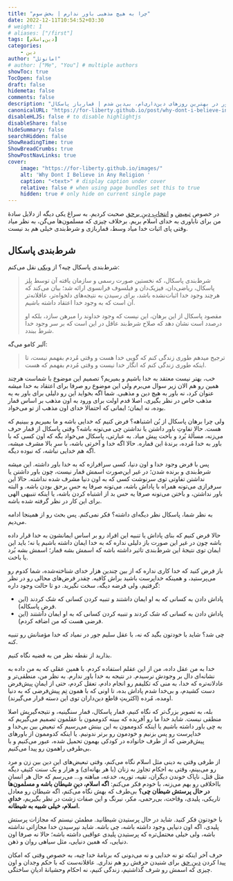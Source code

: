 ```yaml
---
title: "چرا به هیچ مذهبی باور ندارم | بخش سوم"
date: 2022-12-11T10:54:52+03:30
# weight: 1
# aliases: ["/first"]
tags: [دین,اسلام]
categories:
    - دین
author: "امانوئل"
# author: ["Me", "You"] # multiple authors
showToc: true
TocOpen: false
draft: false
hidemeta: false
comments: false
description: "چطور در بهترین روزهای دین‌داری‌ام، بی‌دین شدم | قمارباز پاسکال."
canonicalURL: "https://for-liberty.github.io/post/why-dont-i-believe-in-any-religion-3"
disableHLJS: false # to disable highlightjs
disableShare: false
hideSummary: false
searchHidden: false
ShowReadingTime: true
ShowBreadCrumbs: true
ShowPostNavLinks: true
cover:
    image: "https://for-liberty.github.io/images/" 
    alt: 'Why Dont I Believe in Any Religion '
    caption: "<text>" # display caption under cover
    relative: false # when using page bundles set this to true
    hidden: true # only hide on current single page
---
```


در خصوص
[تبعیض](/post/why-dont-i-believe-in-any-religion-1)
 و 
[انتخابِ دینِ برحق](/post/why-dont-i-believe-in-any-religion-2) 
صحبت کردیم. به سراغ یکی دیگه از دلایل سادهٔ من برای ناباوری به خدای اسلام بریم. برخلاف چیزی که مسلمون‌ها می‌گن، به نظر میاد وقتی پای اثبات خدا میاد وسط، قماربازی و شرط‌بندی خیلی هم بد نیست.

## شرط‌بندی پاسکال
شرط‌بندی پاسکال چیه؟ از 
[ویکی](https://fa.wikipedia.org/wiki/%D8%B4%D8%B1%D8%B7%E2%80%8C%D8%A8%D9%86%D8%AF%DB%8C_%D9%BE%D8%A7%D8%B3%DA%A9%D8%A7%D9%84)
نقل می‌کنم:

> شرط‌بندی پاسکال، که نخستین صورت رسمی و سازمان یافته آن توسط بِلِز پاسکال، ریاضی‌دان، فیزیک‌دان و فیلسوف فرانسوی ارائه شد؛ بیان می‌کند که هرچند وجود خدا اثبات‌نشده باشد، برای رسیدن به نتیجه‌های دلخواه‌تر، عاقلانه‌تر آن است که به وجود خدا اعتقاد داشته باشیم.
> 
> مقصود پاسکال از این برهان، این نیست که وجود خداوند را مبرهن سازد، بلکه او درصدد است نشان دهد که صلاح شرط‌بند عاقل در این است که بر سر وجود خدا شرط ببندد.

آلبر کامو می‌گه:

> ترجیح میدهم طوری زندگی کنم که گویی خدا هست و وقتی مُردم بفهمم نیست، تا اینکه طوری زندگی کنم که انگار خدا نیست و وقتی مُردم بفهمم که هست.

خب، بهتر نیست معتقد به خدا باشیم و بمیریم؟ تصمیم این موضوع با شماست هرچند همین رو هم الان زیر سوال می‌برم ولی این موضوع رو صرفا برای اعتقاد به خدا میشه عنوان کرد، نه باور به هیچ دین و مذهبی. شما اگه بخواید این رو دلیلی برای باور به یه مذهب خاص در نظر بگیری، اصلا قدم اولت برای ورود به اون مذهب بر اساس قمار بوده، نه ایمان؛ ایمانی که احتمالا خدای اون مذهب از تو می‌خواد. 

ولی چرا برهان پاسکال از بُن اشتباهه؟ فرض کنیم که خدایی باشه و ما بمیریم و ببینیم که هست. حالا تفاوتِ باور داشتن یا نداشتن چی می‌تونه باشه؟ وقتی پاسکال از قمار حرف می‌زنه، مسألهٔ بُرد و باخت پیش میاد. به عبارتی، پاسکال می‌خواد بگه که اون کسی که با باور به خدا مُرده، برندهٔ این قماره. حالا اگه خدا و آخرتی باشه، با سرِ بالا مشرف میشه، اگه هم خدایی نباشه، که نبوده دیگه.

پس با فرض وجود خدا و اون دنیا، کسی سرافرازه که به خدا باور داشته. این میشه شرط‌بندی و برنده شدن؛ در غیر این‌صورت اسمش قمار نیست، چون باور داشتن یا نداشتن تفاوتی توی سرنوشت کسی که به اون دنیا مشرف شده نداشته. حالا این سرفرازی می‌تونه همراه با پاداش باشه، می‌تونه صرفا یه حسِ برحق بودن باشه. و البته باور نداشتن، و باختن می‌تونه صرفا یه حس بد از اشتباه کردن باشه، یا اینکه تنبیهی الهی برای این کار در نظر گرفته شده باشه.

به نظر شما، پاسکال نظر دیگه‌ای داشته؟ فکر نمی‌کنم. پس بحث رو از همینجا ادامه می‌دیم. 

حالا فرض کنیم که بنای پاداش یا تنبیه این افراد رو بر اساس ایمانشون به خدا قرار داده باشه چون در غیر این صورت باز دلیلی نداره که به خدا ایمان داشته باشیم یا نه؛ باید این ایمان توی نتیجهٔ این شرط‌بندی تاثیر داشته باشه که اسمش بشه قمار؛ اسمش بشه بُرد یا باخت.

باز فرض کنید که خدا کاری نداره که از بین چندین هزار خدای شناخته‌شده، شما کدوم رو می‌پرستید، و همینکه خداپرست باشید براش کافیه. چقدر فرض‌های محالی رو در نظر گرفتیم، ولی فرضه دیگه، سخت نگیرید. دو تا حالت وجود داره:

- پاداش دادن به کسانی که به او ایمان داشتند و تنبیه کردن کسانی که شک کردند (این فرضِ پاسکاله).
- پاداش دادن به کسانی که شک کردند و تنبیه کردن کسانی که به او ایمان داشتند (این فرضی هست که من اضافه کردم).

چی شد؟ شاید با خودتون بگید که نه، با عقل سلیم جور در نمیاد که خدا مؤمنانش رو تنبیه کنه.

بذارید از نقطه نظر من به قضیه نگاه کنیم.

خدا به من عقل داده، من از این عقلم استفاده کردم. با همین عقلی که به من داده به نشانه‌ای دال بر وجودش نرسیدم. در نتیجه به خدا باور ندارم. به نظر من، منطقی‌تر و عادلانه‌تره که خدا، به منی که تکلیفم رو انجام دادم، تعقل کردم، حتی از ایمانِ پیش‌فرض دست کشیدم، و بی‌خدا شدم پاداش بده، تا اونی که با همون تِم پیش‌فرضی که به دنیا اومده، مُرده (اکثریتِ قاطع دین‌داران توی این دسته قرار می‌گیرند). 

بله، به تصویر بزرگ‌تر که نگاه کنیم، قمار پاسکال، قمار سنگینیه، و نتیجه‌گیریش اصلا منطقی نیست. شاید خدا ما رو آفریده که ببینه کدوممون با عقلمون تصمیم می‌گیریم که به چی باور داشته باشیم یا اینکه کدوممون به این بینش می‌رسیم که تبعیض بین بی‌خدا و خداپرست رو پس بزنیم و خودمون رو برتر ندونیم. یا اینکه کدوممون از باورهای پیش‌فرضی که از طرف خانواده در کودکی بهمون تحمیل شده، عبور می‌کنیم و با بی‌طرفی راهمون رو پیدا می‌کنیم.

از طرفی وقتی به دینی مثل اسلام نگاه می‌کنم، وقتی تبعیض‌های این دین بین زن و مرد رو می‌بینم، وقتی به احکام تجاوز به زنان (با هر بهانه‌ای) و هزار و یک سنت کثیفِ دیگه مثل قتل، ناپاک خوندن دیگران، تقیه، توریه، خدعه، مباهته و… می‌رسم که حال هر انسانِ بااخلاقی رو بهم می‌زنه، با خودم فکر می‌کنم: **اگه اسلام، دینِ شیطان باشه و مسلمون‌ها در حال پرستش شیطان چی؟** بی‌طرف که بهش نگاه می‌کنم، اگه شیطان رو معادل تاریکی، پلیدی، وقاحت، بی‌رحمی، مکر، نیرنگ و این صفات زشت در نظر بگیریم، **خدایِ اسلام، خیلی شبیه به شیطانه.**

با خودتون فکر کنید. شاید در حال پرستیدن شیطانید. مطمئن نیستم که مجازات پرستش پلیدی، اگه اون دنیایی وجود داشته باشه، چی باشه. شاید نپرسیدن خدا مجازاتی نداشته باشه، ولی خیلی محتمل‌تره که پرستیدن پلیدی عواقبی داشته باشه؛ حالا نه صرفا اون دنیایی، که همین دنیایی، مثل سیاهی روان و ذهن.

حرف آخر اینکه تو نه خدایی و نه می‌دونی که برنامهٔ خدا چیه، به خصوص وقتی که امکان پیدا کردن 
[دینِ حق](/post/why-dont-i-believe-in-any-religion-2) 
برای شنیدن حرفش رو هم نداری. عاقلانه‌ست که با حکم وجدان و اون چیزی که اسمش رو شرف گذاشتیم، زندگی کنیم، نه احکام وحشیانهٔ ادیانِ ساختگی.
